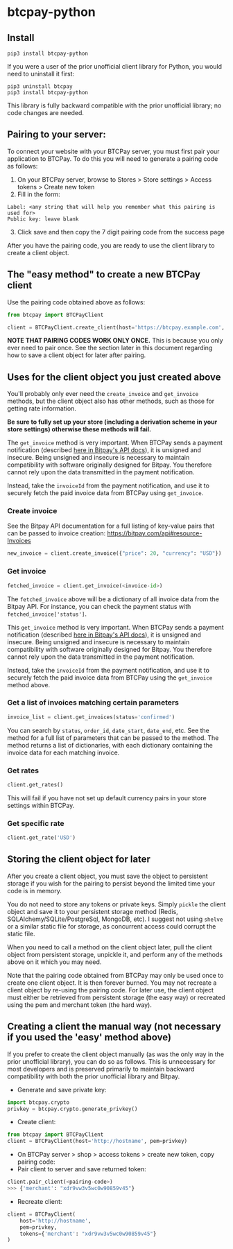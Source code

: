 # btcpay-python

## Install
```shell
pip3 install btcpay-python
```
If you were a user of the prior unofficial client library for Python, you would need to uninstall it first:
```shell
pip3 uninstall btcpay
pip3 install btcpay-python
```
This library is fully backward compatible with the prior unofficial library; no code changes are needed.

## Pairing to your server:
To connect your website with your BTCPay server, you must first pair your application to BTCPay. To do this you will need to generate a pairing code as follows:

1. On your BTCPay server, browse to Stores > Store settings > Access tokens > Create new token
2. Fill in the form:
```
Label: <any string that will help you remember what this pairing is used for>
Public key: leave blank
```
3. Click save and then copy the 7 digit pairing code from the success page

After you have the pairing code, you are ready to use the client library to create a client object.

## The "easy method" to create a new BTCPay client
Use the pairing code obtained above as follows:
```python
from btcpay import BTCPayClient

client = BTCPayClient.create_client(host='https://btcpay.example.com', code=<pairing-code>)
```

**NOTE THAT PAIRING CODES WORK ONLY ONCE.** This is because you only ever need to pair once. See the section later in this document regarding how to save a client object for later after pairing. 

## Uses for the client object you just created above

You'll probably only ever need the `create_invoice` and `get_invoice` methods, but the client object also has other methods, such as those for getting rate information.

**Be sure to fully set up your store (including a derivation scheme in your store settings) otherwise these methods will fail.**

The `get_invoice` method is very important. When BTCPay sends a payment notification (described [here in Bitpay's API docs](https://bitpay.com/docs/create-invoice)), it is unsigned and insecure. Being unsigned and insecure is necessary to maintain compatibility with software originally designed for Bitpay. You therefore cannot rely upon the data transmitted in the payment notification.

Instead, take the `invoiceId` from the payment notification, and use it to securely fetch the paid invoice data from BTCPay using `get_invoice`.

### Create invoice
See the Bitpay API documentation for a full listing of key-value pairs that can be passed to invoice creation: https://bitpay.com/api#resource-Invoices
```python
new_invoice = client.create_invoice({"price": 20, "currency": "USD"})
```

### Get invoice
```python
fetched_invoice = client.get_invoice(<invoice-id>)
```
The `fetched_invoice` above will be a dictionary of all invoice data from the Bitpay API. For instance, you can check the payment status with `fetched_invoice['status']`.

This `get_invoice` method is very important. When BTCPay sends a payment notification (described [here in Bitpay's API docs](https://bitpay.com/docs/create-invoice)), it is unsigned and insecure. Being unsigned and insecure is necessary to maintain compatibility with software originally designed for Bitpay. You therefore cannot rely upon the data transmitted in the payment notification.

Instead, take the `invoiceId` from the payment notification, and use it to securely fetch the paid invoice data from BTCPay using the `get_invoice` method above.

### Get a list of invoices matching certain parameters

```python
invoice_list = client.get_invoices(status='confirmed')
```
You can search by `status`, `order_id`, `date_start`, `date_end`, etc. See the method for a full list of parameters that can be passed to the method. The method returns a list of dictionaries, with each dictionary containing the invoice data for each matching invoice.

### Get rates
```python
client.get_rates()
```
This will fail if you have not set up default currency pairs in your store settings within BTCPay.

### Get specific rate
```python
client.get_rate('USD')
```

## Storing the client object for later

After you create a client object, you must save the object to persistent storage if you wish for the pairing to persist beyond the limited time your code is in memory.

You do not need to store any tokens or private keys. Simply `pickle` the client object and save it to your persistent storage method (Redis, SQLAlchemy/SQLite/PostgreSql, MongoDB, etc). I suggest not using `shelve` or a similar static file for storage, as concurrent access could corrupt the static file.

When you need to call a method on the client object later, pull the client object from persistent storage, unpickle it, and perform any of the methods above on it which you may need.

Note that the pairing code obtained from BTCPay may only be used once to create one client object. It is then forever burned. You may not recreate a client object by re-using the pairing code. For later use, the client object must either be retrieved from persistent storage (the easy way) or recreated using the pem and merchant token (the hard way).

## Creating a client the manual way (not necessary if you used the 'easy' method above)

If you prefer to create the client object manually (as was the only way in the prior unofficial library), you can do so as follows. This is unnecessary for most developers and is preserved primarily to maintain backward compatibility with both the prior unofficial library and Bitpay.

* Generate and save private key:
```python
import btcpay.crypto
privkey = btcpay.crypto.generate_privkey()
```
* Create client:
```python
from btcpay import BTCPayClient
client = BTCPayClient(host='http://hostname', pem=privkey)
```
* On BTCPay server > shop > access tokens > create new token, copy pairing code:
* Pair client to server and save returned token:
```python
client.pair_client(<pairing-code>)
>>> {'merchant': "xdr9vw3v5wc0w90859v45"}
```
* Recreate client:
```python
client = BTCPayClient(
    host='http://hostname',
    pem=privkey,
    tokens={'merchant': "xdr9vw3v5wc0w90859v45"}
)
```
